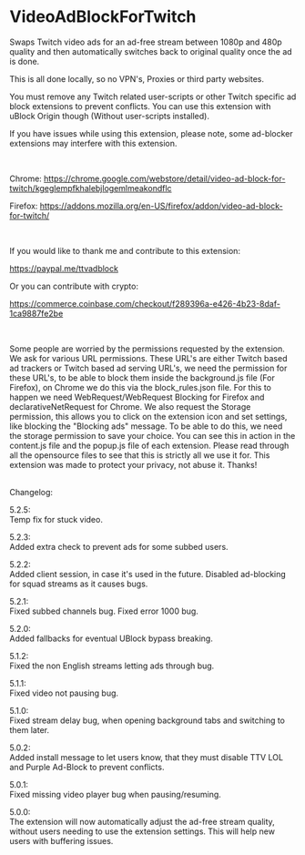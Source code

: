 # VideoAdBlockForTwitch

Swaps Twitch video ads for an ad-free stream between 1080p and 480p quality and then automatically switches back to original quality once the ad is done.

This is all done locally, so no VPN's, Proxies or third party websites.

You must remove any Twitch related user-scripts or other Twitch specific ad block extensions to prevent conflicts. You can use this extension with uBlock Origin though (Without user-scripts installed).

If you have issues while using this extension, please note, some ad-blocker extensions may interfere with this extension.

</br>

Chrome: https://chrome.google.com/webstore/detail/video-ad-block-for-twitch/kgeglempfkhalebjlogemlmeakondflc

Firefox: https://addons.mozilla.org/en-US/firefox/addon/video-ad-block-for-twitch/

</br>

If you would like to thank me and contribute to this extension:

https://paypal.me/ttvadblock

Or you can contribute with crypto:

https://commerce.coinbase.com/checkout/f289396a-e426-4b23-8daf-1ca9887fe2be

</br>

Some people are worried by the permissions requested by the extension. We ask for various URL permissions. These URL's are either Twitch based ad trackers or Twitch based ad serving URL's, we need the permission for these URL's, to be able to block them inside the background.js file (For Firefox), on Chrome we do this via the block_rules.json file. For this to happen we need WebRequest/WebRequest Blocking for Firefox and declarativeNetRequest for Chrome. We also request the Storage permission, this allows you to click on the extension icon and set settings, like blocking the "Blocking ads" message. To be able to do this, we need the storage permission to save your choice. You can see this in action in the content.js file and the popup.js file of each extension. Please read through all the opensource files to see that this is strictly all we use it for. This extension was made to protect your privacy, not abuse it. Thanks!</br></br>

Changelog:

5.2.5:</br>
Temp fix for stuck video.</br>

5.2.3:</br>
Added extra check to prevent ads for some subbed users.</br>

5.2.2:</br>
Added client session, in case it's used in the future. Disabled ad-blocking for squad streams as it causes bugs.</br>

5.2.1:</br>
Fixed subbed channels bug. Fixed error 1000 bug.</br>

5.2.0:</br>
Added fallbacks for eventual UBlock bypass breaking.</br>

5.1.2:</br>
Fixed the non English streams letting ads through bug.</br>

5.1.1:</br>
Fixed video not pausing bug.</br>

5.1.0:</br>
Fixed stream delay bug, when opening background tabs and switching to them later.</br>

5.0.2:</br>
Added install message to let users know, that they must disable TTV LOL and Purple Ad-Block to prevent conflicts.</br>

5.0.1:</br>
Fixed missing video player bug when pausing/resuming.</br>

5.0.0:</br>
The extension will now automatically adjust the ad-free stream quality, without users needing to use the extension settings. This will help new users with buffering issues.</br>


